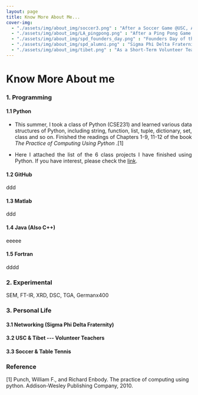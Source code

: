 ```yaml
---
layout: page
title: Know More About Me...
cover-img: 
  - "./assets/img/about_img/soccer3.png" : "After a Soccer Game @USC, April 2017"
  - "./assets/img/about_img/LA_pingpong.png" : "After a Ping Pong Game @USC, May 2016"
  - "./assets/img/about_img/spd_founders_day.png" : "Founders Day of the Sigma Phi Delta Fraternity @USC, April 2017"
  - "./assets/img/about_img/spd_alumni.png" : "Sigma Phi Delta Fraternity, Networking with Alumni @USC, April 2017"
  - "./assets/img/about_img/tibet.png" : "As a Short-Term Volunteer Teacher @Tibet, Aug 2014"
---
```


# Know More About me

### 1. Programming
<p style="text-align: justify"> </p>

#### 1.1 Python 
* <p style="text-align: justify"> This summer, I took a class of Python (CSE231) and learned various data structures of Python, including string, function, list, tuple, dictionary, set, class and so on. Finished the readings of Chapters 1-9, 11-12 of the book <i> The Practice of Computing Using Python </i> .[1]</p>

* <p style="text-align: justify"> Here I attached the list of the 6 class projects I have finished using Python. If you have interest, please check the <a href="https://drive.google.com/drive/folders/1Lp1VTEmsLFz93kLzTfxlGmvEO5mB_0y6?usp=sharing">link</a>. </p>

#### 1.2 GitHub  
ddd

#### 1.3 Matlab
ddd

#### 1.4 Java (Also C++)
eeeee

#### 1.5 Fortran 
dddd

### 2. Experimental
<p style="text-align: justify"> </p>
SEM, FT-IR, XRD, DSC, TGA, Germanx400

### 3. Personal Life 
<p style="text-align: justify"> </p>

#### 3.1 Networking (Sigma Phi Delta Fraternity)

#### 3.2 USC & Tibet --- Volunteer Teachers

#### 3.3 Soccer & Table Tennis


### Reference
[1] Punch, William F., and Richard Enbody. The practice of computing using python. Addison-Wesley Publishing Company, 2010.

